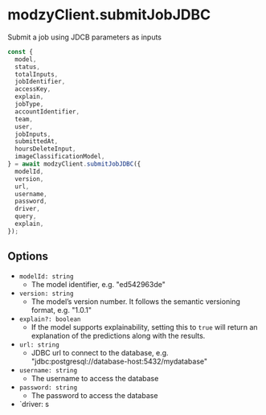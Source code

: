 # modzyClient.submitJobJDBC

Submit a job using JDCB parameters as inputs

```javascript
const {
  model,
  status,
  totalInputs,
  jobIdentifier,
  accessKey,
  explain,
  jobType,
  accountIdentifier,
  team,
  user,
  jobInputs,
  submittedAt,
  hoursDeleteInput,
  imageClassificationModel,
} = await modzyClient.submitJobJDBC({
  modelId,
  version,
  url,
  username,
  password,
  driver,
  query,
  explain,
});
```

## Options

- `modelId: string`
  - The model identifier, e.g. "ed542963de"
- `version: string`
  - The model’s version number. It follows the semantic versioning format, e.g. "1.0.1"
- `explain?: boolean`
  - If the model supports explainability, setting this to `true` will return an explanation of the predictions along with the results.
- `url: string`
  - JDBC url to connect to the database, e.g. "jdbc:postgresql://database-host:5432/mydatabase"
- `username: string`
  - The username to access the database
- `password: string`
  - The password to access the database
- `driver: s